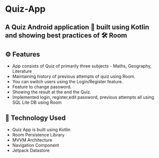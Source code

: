 # Quiz-App
## A Quiz Android application 📱 built using Kotlin and showing best practices of 🛠️ Room

## ⚙️ Features
- App consists of Quiz of primarily three subjects - Maths, Geography, Literature
- Maintaining history of previous attempts of quiz using Room.
- You can switch users using the Login/Register feature.
- Feature to change password.
- Showing the result at the end the Quiz.
- Implemented login, register,edit password, previous attempts all using SQL Lite DB using Room

## 🚀 Technology Used
- Quiz App is built using Kotlin
- Room Persistence Library
- MVVM Architecture
- Navigation Component
- Jetpack Datastore
